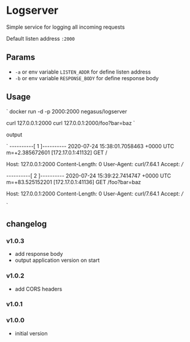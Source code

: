 # Logserver

Simple service for logging all incoming requests

Default listen address `:2000`

## Params

- `-a` or env variable `LISTEN_ADDR` for define listen address
- `-b` or env variable `RESPONSE_BODY` for define response body
 
## Usage

`
docker run -d -p 2000:2000 negasus/logserver

curl 127.0.0.1:2000
curl 127.0.0.1:2000/foo?bar=baz
`

output

`
----------[ 1 ]----------
2020-07-24 15:38:01.7058463 +0000 UTC m=+2.385672601
[172.17.0.1:41132] GET /

Host: 127.0.0.1:2000
Content-Length: 0
User-Agent: curl/7.64.1
Accept: */*


----------[ 2 ]----------
2020-07-24 15:39:22.7414747 +0000 UTC m=+83.525152201
[172.17.0.1:41136] GET /foo?bar=baz

Host: 127.0.0.1:2000
Content-Length: 0
User-Agent: curl/7.64.1
Accept: */*

`

## changelog

### v1.0.3

- add response body
- output application version on start

### v1.0.2

- add CORS headers

### v1.0.1

### v1.0.0

- initial version
